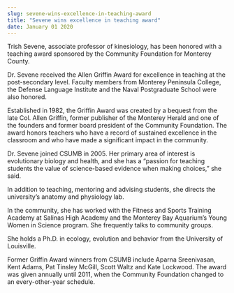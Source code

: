 ```yaml
---
slug: sevene-wins-excellence-in-teaching-award
title: "Sevene wins excellence in teaching award"
date: January 01 2020
---
```


<p>Trish Sevene, associate professor of kinesiology, has been honored with a teaching award sponsored by the Community Foundation for Monterey County. </p><p>Dr. Sevene received the Allen Griffin Award for excellence in teaching at the post&#45;secondary level. Faculty members from Monterey Peninsula College, the Defense Language Institute and the Naval Postgraduate School were also honored.
</p><p>Established in 1982, the Griffin Award was created by a bequest from the late Col. Allen Griffin, former publisher of the Monterey Herald and one of the founders and former board president of the Community Foundation. The award honors teachers who have a record of sustained excellence in the classroom and who have made a significant impact in the community.
</p><p>Dr. Sevene joined CSUMB in 2005. Her primary area of interest is evolutionary biology and health, and she has a “passion for teaching students the value of science&#45;based evidence when making choices,” she said.
</p><p>In addition to teaching, mentoring and advising students, she directs the university’s anatomy and physiology lab.

In the community, she has worked with the Fitness and Sports Training Academy at Salinas High Academy and the Monterey Bay Aquarium’s Young Women in Science program. She frequently talks to community groups.

She holds a Ph.D. in ecology, evolution and behavior from the University of Louisville.

Former Griffin Award winners from CSUMB include Aparna Sreenivasan, Kent Adams, Pat Tinsley McGill, Scott Waltz and Kate Lockwood. The award was given annually until 2011, when the Community Foundation changed to an every&#45;other&#45;year schedule.
</p>
